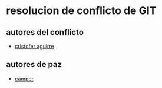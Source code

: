 # resolucion de conflicto de GIT

## autores del conflicto
- [cristofer aguirre](https://github.com/cristofer2307)

## autores de paz
- [camper](https://github.com/cristofer2307)